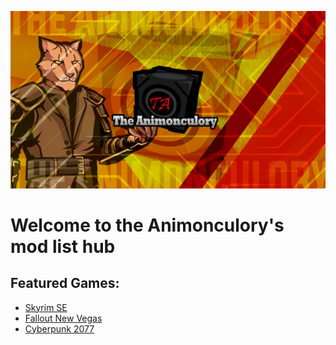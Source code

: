 ![Animonculory Logo](https://github.com/The-Animonculory/The-Animonculory-Modlist-Hub/blob/main/resources/AnimonculoryLogo.png)
# Welcome to the Animonculory's mod list hub

## Featured Games:

- [Skyrim SE](https://github.com/The-Animonculory/The-Animonculory-Modlist-Hub/blob/main/FeaturedLists.md#skyrim-se)
- [Fallout New Vegas](https://github.com/The-Animonculory/The-Animonculory-Modlist-Hub/blob/main/FeaturedLists.md#fallout-new-vegas)
- [Cyberpunk 2077](https://github.com/The-Animonculory/The-Animonculory-Modlist-Hub/blob/main/FeaturedLists.md#cyberpunk-2077)
